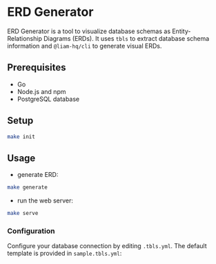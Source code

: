 # ERD Generator

ERD Generator is a tool to visualize database schemas as Entity-Relationship Diagrams (ERDs). It uses `tbls` to extract database schema information and `@liam-hq/cli` to generate visual ERDs.

## Prerequisites

- Go
- Node.js and npm
- PostgreSQL database

## Setup

```bash
make init
```

## Usage

- generate ERD:

```bash
make generate
```

- run the web server:

```bash
make serve
```


### Configuration

Configure your database connection by editing `.tbls.yml`. The default template is provided in `sample.tbls.yml`:
